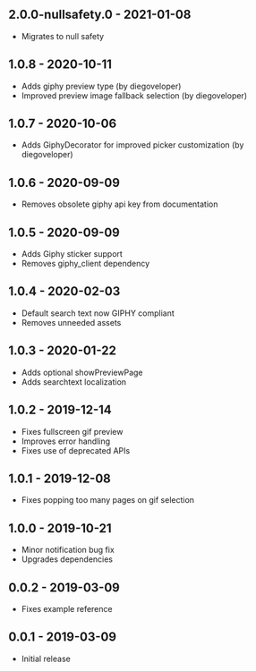 ## 2.0.0-nullsafety.0 - 2021-01-08
* Migrates to null safety

## 1.0.8 - 2020-10-11
* Adds giphy preview type (by diegoveloper)
* Improved preview image fallback selection (by diegoveloper)

## 1.0.7 - 2020-10-06
* Adds GiphyDecorator for improved picker customization (by diegoveloper)

## 1.0.6 - 2020-09-09
* Removes obsolete giphy api key from documentation

## 1.0.5 - 2020-09-09
* Adds Giphy sticker support
* Removes giphy_client dependency

## 1.0.4 - 2020-02-03
* Default search text now GIPHY compliant
* Removes unneeded assets

## 1.0.3 - 2020-01-22
* Adds optional showPreviewPage
* Adds searchtext localization

## 1.0.2 - 2019-12-14
* Fixes fullscreen gif preview
* Improves error handling
* Fixes use of deprecated APIs

## 1.0.1 - 2019-12-08
* Fixes popping too many pages on gif selection

## 1.0.0 - 2019-10-21
* Minor notification bug fix
* Upgrades dependencies

## 0.0.2 - 2019-03-09
* Fixes example reference

## 0.0.1 - 2019-03-09
* Initial release

